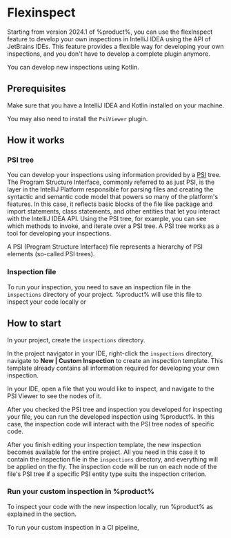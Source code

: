 # Flexinspect

Starting from version 2024.1 of %product%, you can use the flexInspect feature to develop your own inspections in 
IntelliJ IDEA using the API of JetBrains IDEs. This feature provides a flexible way for developing your own inspections, 
and you don't have to develop a complete plugin anymore.

You can develop new inspections using Kotlin.

## Prerequisites

Make sure that you have a IntelliJ IDEA and Kotlin installed on your machine.

You may also need to install the `PsiViewer` plugin.

## How it works

### PSI tree

You can develop your inspections using information provided by a [PSI](https://plugins.jetbrains.com/docs/intellij/psi.html) tree.
The Program Structure Interface, commonly referred to as just PSI, is the layer in the IntelliJ Platform responsible for 
parsing files and creating the syntactic and semantic code model that powers so many of the platform's features.
In this case, it reflects basic blocks of the file like package and import statements,
class statements, and other entities that let you interact with the IntelliJ IDEA API. Using the PSI tree, for example, 
you can see which methods to invoke, and iterate over a PSI tree.
A PSI tree works as a tool for developing your inspections.

A PSI (Program Structure Interface) file represents a hierarchy of PSI elements (so-called PSI trees).

### Inspection file

To run your inspection, you need to save an inspection file in the `inspections` directory of your project. %product%
will use this file to inspect your code locally or 

## How to start

In your project, create the `inspections` directory. 

In the project navigator in your IDE, right-click the `inspections` directory, navigate to **New | Custom Inspection**
to create an inspection template. This template already contains all information required for developing your own
inspection. 

In your IDE, open a file that you would like to inspect, and navigate to the PSI Viewer to see the nodes of it.

After you checked the PSI tree and inspection you developed for inspecting your file, you can run the developed inspection
using %product%. In this case, the inspection code will interact with the PSI tree nodes of specific code. 

After you finish editing your inspection template, the new inspection becomes available for the entire project. 
All you need in this case it to contain the inspection file in the `inspections` directory, and everything will be 
applied on the fly. The inspection code will be run on each node of the file's PSI tree if a specific PSI entity type 
suits the inspection criterion.

### Run your custom inspection in %product%

To inspect your code with the new inspection locally, run %product% as explained in the 
[](qodana-ide-plugin.md#ide-plugin-run-qodana) section.

To run your custom inspection in a CI pipeline, 
<!-- How does this work ?-->

<!-- Link to the examples on GitHub needs to be provided -->